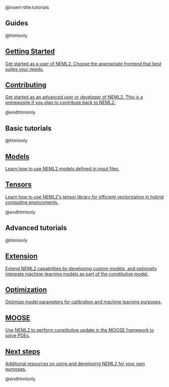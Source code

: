 @insert-title:tutorials

## Guides

@htmlonly

<div class="cards">
  <div class="card">
    <a href="tutorials-getting-started.html">
    <div class="card_container">
      <h2>Getting Started</h2>
      <p>Get started as a user of NEML2.  Choose the appropriate frontend that best suites your needs.</p>
    </div>
    </a>
  </div>

  <div class="card">
    <a href="tutorials-contributing.html">
    <div class="card_container">
      <h2>Contributing</h2>
      <p>Get started as an advanced user or developer of NEML2. This is a prerequisite if you plan to contribute back to NEML2.</p>
    </div>
    </a>
  </div>
</div>

@endhtmlonly

## Basic tutorials

@htmlonly

<div class="cards">
  <div class="card">
    <a href="tutorials-models.html">
    <div class="card_container">
      <h2>Models</h2>
      <p>Learn how to use NEML2 models defined in input files.</p>
    </div>
    </a>
  </div>

  <div class="card">
    <a href="tutorials-tensors.html">
    <div class="card_container">
      <h2>Tensors</h2>
      <p>Learn how to use NEML2's tensor library for efficient vectorization in hybrid computing environments.</p>
    </div>
    </a>
  </div>
</div>

@endhtmlonly

## Advanced tutorials

@htmlonly

<div class="cards">
  <div class="card">
    <a href="tutorials-extension.html">
    <div class="card_container">
      <h2>Extension</h2>
      <p>Extend NEML2 capabilities by developing custom models, and optionally integrate machine-learning models as part of the constitutive model.</p>
    </div>
    </a>
  </div>

  <div class="card">
    <a href="tutorials-optimization.html">
    <div class="card_container">
      <h2>Optimization</h2>
      <p>Optimize model parameters for calibration and machine learning purposes.</p>
    </div>
    </a>
  </div>
</div>

<div class="cards">
  <div class="card">
    <a href="https://mooseframework.inl.gov/modules/solid_mechanics/NEML2.html">
    <div class="card_container">
      <h2>MOOSE</h2>
      <p>Use NEML2 to perform constitutive update in the MOOSE framework to solve PDEs.</p>
    </div>
    </a>
  </div>
</div>

<div class="cards">
  <div class="card">
    <a href="tutorials-next-steps.html">
    <div class="card_container">
      <h2>Next steps</h2>
      <p>Additional resources on using and developing NEML2 for your own purposes.</p>
    </div>
    </a>
  </div>
</div>

@endhtmlonly

